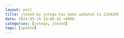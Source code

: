 ```yaml
---
layout: post
title: jtexed by jotego has been updated to 22e0205
date: 2024-05-24 19:06:42 +0000
categories: [jotego, jtexed]
tags: [update]
---
```


